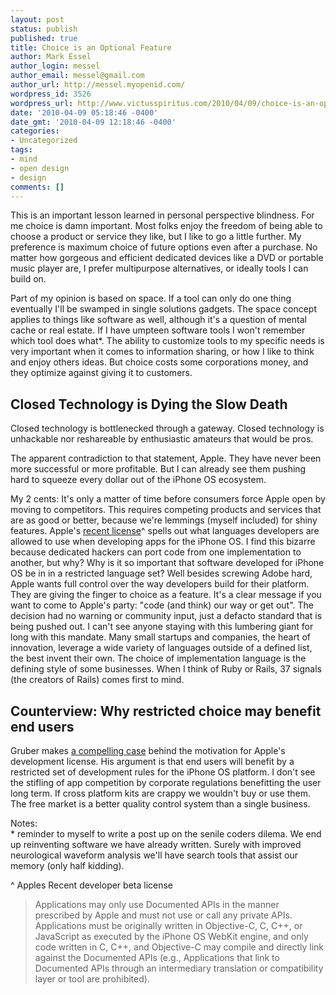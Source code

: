 ```yaml
---
layout: post
status: publish
published: true
title: Choice is an Optional Feature
author: Mark Essel
author_login: messel
author_email: messel@gmail.com
author_url: http://messel.myopenid.com/
wordpress_id: 3526
wordpress_url: http://www.victusspiritus.com/2010/04/09/choice-is-an-optional-feature/
date: '2010-04-09 05:18:46 -0400'
date_gmt: '2010-04-09 12:18:46 -0400'
categories:
- Uncategorized
tags:
- mind
- open design
- design
comments: []
---
```

<p>This is an important lesson learned in personal perspective blindness. For me choice is damn important. Most folks enjoy the freedom of being able to choose a product or service they like, but I like to go a little further. My preference is maximum choice of future options even after a purchase. No matter how gorgeous and efficient dedicated devices like a DVD or portable music player are, I prefer multipurpose alternatives, or ideally tools I can build on.</p>
<p>Part of my opinion is based on space. If a tool can only do one thing eventually I'll be swamped in single solutions gadgets. The space concept applies to things like software as well, although it's a question of mental cache or real estate. If I have umpteen software tools I won't remember which tool does what*. The ability to customize tools to my specific needs is very important when it comes to information sharing, or how I like to think and enjoy others ideas. But choice costs some corporations money, and they optimize against giving it to customers.</p>
<h2>Closed Technology is Dying the Slow Death</h2>
<p>Closed technology is bottlenecked through a gateway. Closed technology is unhackable nor reshareable by enthusiastic amateurs that would be pros.</p>
<p>The apparent contradiction to that statement, Apple. They have never been more successful or more profitable. But I can already see them pushing hard to squeeze every dollar out of the iPhone OS ecosystem.</p>
<p>My 2 cents: It's only a matter of time before consumers force Apple open by moving to competitors. This requires competing products and services that are as good or better, because we're lemmings (myself included) for shiny features. Apple's <a href="http://thenextweb.com/mobile/2010/04/08/iphone-os-40-sdk-closes-door-flash-compiled-apps/">recent license</a>^ spells out what languages developers are allowed to use when developing apps for the iPhone OS. I find this bizarre because dedicated hackers can port code from one implementation to another, but why? Why is it so important that software developed for iPhone OS be in in a restricted language set? Well besides screwing Adobe hard, Apple wants full control over the way developers build for their platform. They are giving the finger to choice as a feature. It's a clear message if you want to come to Apple's party: "code (and think) our way or get out". The decision had no warning or community input, just a defacto standard that is being pushed out. I can't see anyone staying with this lumbering giant for long with this mandate. Many small startups and companies, the heart of innovation, leverage a wide variety of languages outside of a defined list, the best invent their own. The choice of implementation language is the defining style of some businesses. When I think of Ruby or Rails, 37 signals (the creators of Rails) comes first to mind.</p>
<h2>Counterview: Why restricted choice may benefit end users</h2>
<p>Gruber makes <a href="http://daringfireball.net/2010/04/why_apple_changed_section_331">a compelling case</a> behind the motivation for Apple's development license. His argument is that end users will benefit by a restricted set of development rules for the iPhone OS platform. I don't see the stifling of app competition by corporate regulations benefitting the user long term. If cross platform kits are crappy we wouldn't buy or use them. The free market is a better quality control system than a single business.</p>
<p>Notes:<br />
* reminder to myself to write a post up on the senile coders dilema. We end up reinventing software we have already written. Surely with improved neurological waveform analysis we'll have search tools that assist our memory (only half kidding).</p>
<p>^ Apples Recent developer beta license</p>
<blockquote><p>Applications may only use Documented APIs in the manner prescribed by Apple and must not use or call any private APIs. Applications must be originally written in Objective-C, C, C++, or JavaScript as executed by the iPhone OS WebKit engine, and only code written in C, C++, and Objective-C may compile and directly link against the Documented APIs (e.g., Applications that link to Documented APIs through an intermediary translation or compatibility layer or tool are prohibited).</p></blockquote>
</h2>
